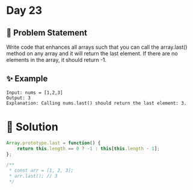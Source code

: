 # Day 23

## 🤔 Problem Statement

Write code that enhances all arrays such that you can call the array.last() method on any array and it will return the last element. If there are no elements in the array, it should return -1.

## ✨ Example


```
Input: nums = [1,2,3]
Output: 3
Explanation: Calling nums.last() should return the last element: 3.
```


# 🚀 Solution


```js
Array.prototype.last = function() {
    return this.length == 0 ? -1 : this[this.length - 1];
};

/**
 * const arr = [1, 2, 3];
 * arr.last(); // 3
 */
```